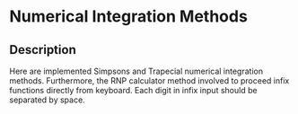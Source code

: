 Numerical Integration Methods
=============================

Description
-----------

Here are implemented Simpsons and Trapecial numerical integration methods. Furthermore, the RNP calculator method involved to proceed infix functions directly from keyboard. Each digit in infix input should be separated by space.